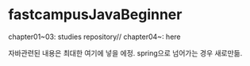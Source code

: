 # fastcampusJavaBeginner
chapter01~03: studies repository// chapter04~: here

자바관련된 내용은 최대한 여기에 넣을 에정. 
spring으로 넘어가는 경우 새로만듦.
